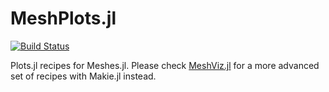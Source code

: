 # MeshPlots.jl

[![Build Status](https://github.com/JuliaGeometry/MeshPlots.jl/actions/workflows/CI.yml/badge.svg?branch=main)](https://github.com/JuliaGeometry/MeshPlots.jl/actions/workflows/CI.yml?query=branch%3Amain)

Plots.jl recipes for Meshes.jl. Please check
[MeshViz.jl](https://github.com/JuliaGeometry/MeshViz.jl)
for a more advanced set of recipes with Makie.jl instead.
